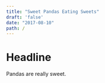 ```yaml
---
title: "Sweet Pandas Eating Sweets"
draft: 'false'
date: "2017-08-10"
path: /
---
```

# Headline
Pandas are really sweet.